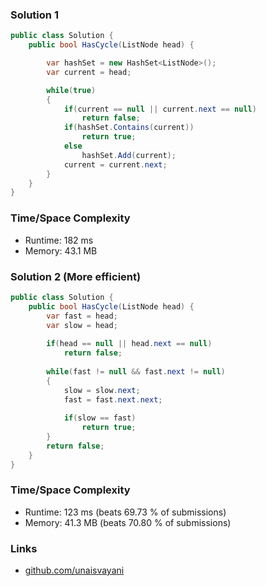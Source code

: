 ### Solution 1

```c#
public class Solution {
    public bool HasCycle(ListNode head) {

        var hashSet = new HashSet<ListNode>();
        var current = head;

        while(true)
        {
            if(current == null || current.next == null)
                return false;
            if(hashSet.Contains(current))
                return true;
            else
                hashSet.Add(current);
            current = current.next;
        }
    }
}
```

### Time/Space Complexity

- Runtime: 182 ms
- Memory: 43.1 MB

### Solution 2 (More efficient)

```c#
public class Solution {
    public bool HasCycle(ListNode head) {
        var fast = head;
        var slow = head;
        
        if(head == null || head.next == null)
            return false;
       
        while(fast != null && fast.next != null)
        {
            slow = slow.next;
            fast = fast.next.next;
            
            if(slow == fast)
                return true;
        }
        return false;
    }
}
```

### Time/Space Complexity

- Runtime: 123 ms (beats 69.73 % of submissions)
- Memory: 41.3 MB (beats 70.80 % of submissions)

### Links

- [github.com/unaisvayani](https://github.com/unaisvayani)
